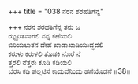 +++
title = "038 ನರನ ಶರಹತಿಗೆನ್ನ"

+++
ನರನ ಶರಹತಿಗೆನ್ನ ತನು ಜ  
ಝ್ಝರಿತವಾಗಲಿ ನನ್ನ ಕಣೆಯಲಿ  
ಬಿರಿಯಲಾತನ ದೇಹ ಖಾಡಾಖಾಡಿಯುದ್ಧದಲಿ  
ಕರುಳು ಕರುಳಲಿ ತೊಡಕಿ ನೊರೆ ನೆ  
ತ್ತರಲಿ ನೆತ್ತರು ಕೂಡಿ ಕಡಿಯಲಿ   
ಬೆರಸಿ ಕಡಿ ಪಲ್ಲಟಿಸೆ ಕಾದುವೆನಿಂದು ಹಗೆಯೊಡನೆ       ॥38॥